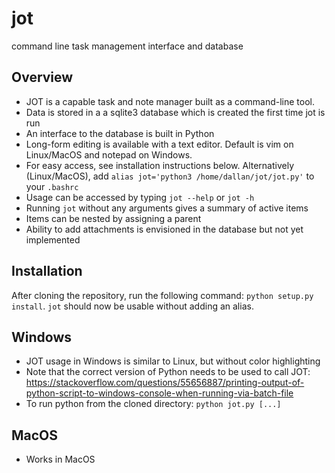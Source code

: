 # jot
command line task management interface and database

## Overview

- JOT is a capable task and note manager built as a command-line tool.
- Data is stored in a a sqlite3 database which is created the first time jot is run
- An interface to the database is built in Python
- Long-form editing is available with a text editor. Default is vim on Linux/MacOS and notepad on Windows.
- For easy access, see installation instructions below. Alternatively (Linux/MacOS), add `alias jot='python3 /home/dallan/jot/jot.py'` to your `.bashrc`
- Usage can be accessed by typing `jot --help` or `jot -h`
- Running `jot` without any arguments gives a summary of active items
- Items can be nested by assigning a parent
- Ability to add attachments is envisioned in the database but not yet implemented

## Installation
After cloning the repository, run the following command: `python setup.py install`. `jot` should now be usable without adding an alias.

## Windows

- JOT usage in Windows is similar to Linux, but without color highlighting
- Note that the correct version of Python needs to be used to call JOT: https://stackoverflow.com/questions/55656887/printing-output-of-python-script-to-windows-console-when-running-via-batch-file
- To run python from the cloned directory: `python jot.py [...]`

## MacOS

- Works in MacOS
